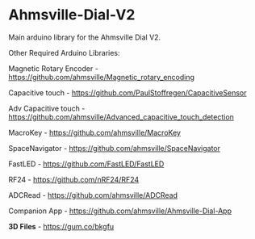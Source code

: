 # Ahmsville-Dial-V2
Main arduino library for the Ahmsville Dial V2.

Other Required Arduino Libraries:

Magnetic Rotary Encoder - https://github.com/ahmsville/Magnetic_rotary_encoding

Capacitive touch - https://github.com/PaulStoffregen/CapacitiveSensor

Adv Capacitive touch - https://github.com/ahmsville/Advanced_capacitive_touch_detection

MacroKey - https://github.com/ahmsville/MacroKey

SpaceNavigator - https://github.com/ahmsville/SpaceNavigator

FastLED - https://github.com/FastLED/FastLED

RF24 - https://github.com/nRF24/RF24

ADCRead - https://github.com/ahmsville/ADCRead


Companion App - https://github.com/ahmsville/Ahmsville-Dial-App

**3D Files** - https://gum.co/bkgfu
